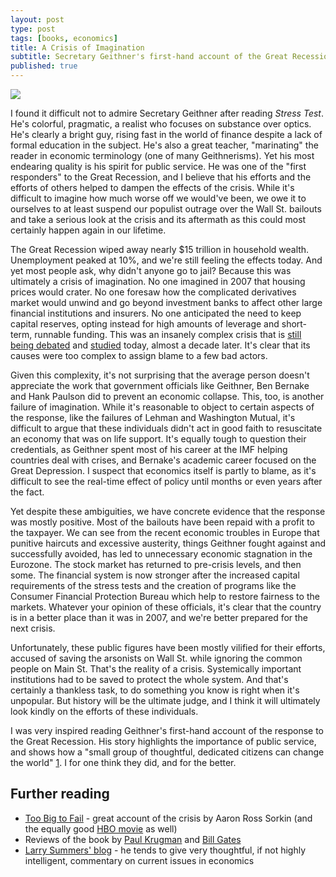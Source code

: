 ```yaml
---
layout: post
type: post
tags: [books, economics]
title: A Crisis of Imagination
subtitle: Secretary Geithner's first-hand account of the Great Recession 
published: true
---
```


<a href="https://www.goodreads.com/book/show/22889809-stress-test" target="_blank"><img src="https://d.gr-assets.com/books/1418769295l/22889809.jpg"/></a>

I found it difficult not to admire Secretary Geithner after reading _Stress Test_. He's colorful, pragmatic, a realist who focuses on substance over optics.  He's clearly a bright guy, rising fast in the world of finance despite a lack of formal education in the subject.  He's also a great teacher, "marinating" the reader in economic terminology (one of many Geithnerisms).  Yet his most endearing quality is his spirit for public service.  He was one of the "first responders" to the Great Recession, and I believe that his efforts and the efforts of others helped to dampen the effects of the crisis.  While it's difficult to imagine how much worse off we would've been, we owe it to ourselves to at least suspend our populist outrage over the Wall St. bailouts and take a serious look at the crisis and its aftermath as this could most certainly happen again in our lifetime.

The Great Recession wiped away nearly $15 trillion in household wealth. Unemployment peaked at 10%, and we're still feeling the effects today.  And yet most people ask, why didn't anyone go to jail?  Because this was ultimately a crisis of imagination.  No one imagined in 2007 that housing prices would crater.  No one foresaw how the complicated derivatives market would unwind and go beyond investment banks to affect other large financial institutions and insurers.  No one anticipated the need to keep capital reserves, opting instead for high amounts of leverage and short-term, runnable funding.  This was an insanely complex crisis that is [still being debated](http://www.econ2.jhu.edu/People/Ball/Lehman.pdf) and [studied](https://www.coursera.org/learn/global-financial-crisis/home) today, almost a decade later.  It's clear that its causes were too complex to assign blame to a few bad actors.

Given this complexity, it's not surprising that the average person doesn't appreciate the work that government officials like Geithner, Ben Bernake and Hank Paulson did to prevent an economic collapse.  This, too, is another failure of imagination.  While it's reasonable to object to certain aspects of the response, like the failures of Lehman and Washington Mutual, it's difficult to argue that these individuals didn't act in good faith to resuscitate an economy that was on life support.  It's equally tough to question their credentials, as Geithner spent most of his career at the IMF helping countries deal with crises, and Bernake's academic career focused on the Great Depression.  I suspect that economics itself is partly to blame, as it's difficult to see the real-time effect of policy until months or even years after the fact.

Yet despite these ambiguities, we have concrete evidence that the response was mostly positive.  Most of the bailouts have been repaid with a profit to the taxpayer.  We can see from the recent economic troubles in Europe that punitive haircuts and excessive austerity, things Geithner fought against and successfully avoided, has led to unnecessary economic stagnation in the Eurozone.  The stock market has returned to pre-crisis levels, and then some.  The financial system is now stronger after the increased capital requirements of the stress tests and the creation of programs like the Consumer Financial Protection Bureau which help to restore fairness to the markets.  Whatever your opinion of these officials, it's clear that the country is in a better place than it was in 2007, and we're better prepared for the next crisis.

Unfortunately, these public figures have been mostly vilified for their efforts, accused of saving the arsonists on Wall St. while ignoring the common people on Main St.  That's the reality of a crisis.  Systemically important institutions had to be saved to protect the whole system.  And that's certainly a thankless task, to do something you know is right when it's unpopular.  But history will be the ultimate judge, and I think it will ultimately look kindly on the efforts of these individuals.

I was very inspired reading Geithner's first-hand account of the response to the Great Recession.  His story highlights the importance of
public service, and shows how a "small group of thoughtful, dedicated citizens can change the world" [1](http://www.brainyquote.com/quotes/quotes/m/margaretme100502.html).  I for one think they did, and for the better.

## Further reading
- [Too Big to Fail](https://www.goodreads.com/book/show/6687247-too-big-to-fail) - great account of the crisis by Aaron Ross Sorkin (and the equally good [HBO movie](http://www.imdb.com/title/tt1742683/?ref_=fn_al_tt_1) as well)
- Reviews of the book by [Paul Krugman](http://www.nybooks.com/articles/2014/07/10/geithner-does-he-pass-test/) and [Bill Gates](https://www.gatesnotes.com/Books/Stress-Test)
- [Larry Summers' blog](http://larrysummers.com/category/blog/) - he tends to give very thoughtful, if not highly intelligent, commentary on current issues in economics